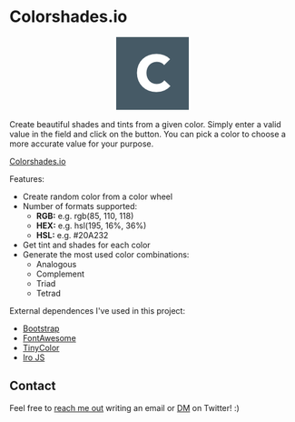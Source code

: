 # Colorshades.io

<p align="center">
  <img src="public/assets/img/colorshades_128.png" alt="ColorSahdes.io logo"/>
</p>

Create beautiful shades and tints from a given color. Simply enter a valid value in the field and click on the button. You can pick a color to choose a more accurate value for your purpose.

[Colorshades.io](https://colorshades-io.herokuapp.com/)

Features:

* Create random color from a color wheel
* Number of formats supported:
    * **RGB:** e.g. rgb(85, 110, 118)
    * **HEX:** e.g. hsl(195, 16%, 36%)
    * **HSL:** e.g. #20A232
* Get tint and shades for each color
* Generate the most used color combinations:
    * Analogous
    * Complement
    * Triad
    * Tetrad

External dependences I've used in this project:

* [Bootstrap](https://getbootstrap.com/)
* [FontAwesome](https://github.com/FortAwesome/Font-Awesome)
* [TinyColor](https://github.com/bgrins/TinyColor)
* [Iro JS](https://github.com/jaames/iro.js)

## Contact ##

Feel free to [reach me out](mailto:frandelarosadev@gmail.com) writing an email or [DM](https://twitter.com/frandelarosadev) on Twitter! :)
